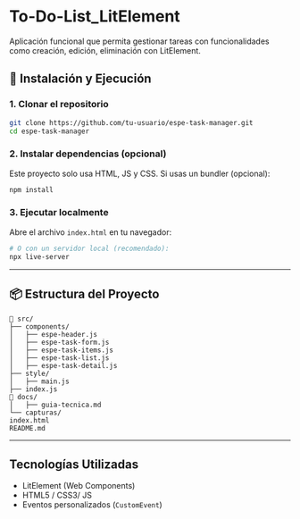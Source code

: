 # To-Do-List_LitElement
Aplicación funcional que permita gestionar tareas con funcionalidades como  creación, edición, eliminación con LitElement. 

## 🚀 Instalación y Ejecución

### 1. Clonar el repositorio

```bash
git clone https://github.com/tu-usuario/espe-task-manager.git
cd espe-task-manager
```

### 2. Instalar dependencias (opcional)

Este proyecto solo usa HTML, JS y CSS. Si usas un bundler (opcional):

```bash
npm install
```

### 3. Ejecutar localmente

Abre el archivo `index.html` en tu navegador:

```bash
# O con un servidor local (recomendado):
npx live-server
```
---
## 📦 Estructura del Proyecto

```
📁 src/
├── components/
│   ├── espe-header.js
│   ├── espe-task-form.js
│   ├── espe-task-items.js
│   ├── espe-task-list.js
│   ├── espe-task-detail.js
├── style/
│   ├── main.js
├── index.js
📁 docs/
│   ├── guia-tecnica.md
└── capturas/
index.html
README.md
```
---
## Tecnologías Utilizadas

- LitElement (Web Components)
- HTML5 / CSS3/ JS
- Eventos personalizados (`CustomEvent`)
